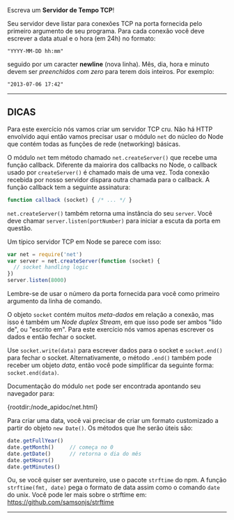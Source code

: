 Escreva um **Servidor de Tempo TCP**!

Seu servidor deve listar para conexões TCP na porta fornecida pelo primeiro argumento de seu programa. Para cada conexão você deve escrever a data atual e o hora (em 24h) no formato:

```
"YYYY-MM-DD hh:mm"
```

seguido por um caracter **newline** (nova linha). Mês, dia, hora e minuto devem ser *preenchidos com zero* para terem dois inteiros. Por exemplo:

```
"2013-07-06 17:42"
```

----------------------------------------------------------------------
## DICAS

Para este exercício nós vamos criar um servidor TCP cru. Não há HTTP envolvido aqui então vamos precisar usar o módulo `net` do núcleo do Node que contém todas as funções de rede (networking) básicas.

O módulo `net` tem método chamado `net.createServer()` que recebe uma função callback. Diferente da maiorira dos callbacks no Node, o callback usado por `createServer()` é chamado mais de uma vez. Toda conexão recebida por nosso servidor dispara outra chamada para o callback. A função callback tem a seguinte assinatura:

```js
function callback (socket) { /* ... */ }
```

`net.createServer()` também retorna uma instância do seu `server`. Você deve chamar `server.listen(portNumber)` para iniciar a escuta da porta em questão.

Um típico servidor TCP em Node se parece com isso:

```js
var net = require('net')
var server = net.createServer(function (socket) {
  // socket handling logic
})
server.listen(8000)
```

Lembre-se de usar o número da porta fornecida para você como primeiro argumento da linha de comando.

O objeto `socket` contém muitos *meta-dados* em relação a conexão, mas isso é também um *Node duplex Stream*, em que isso pode ser ambos "lido de", ou "escrito em". Para este exercício nós vamos apenas escrever os dados e então fechar o socket.

Use `socket.write(data)` para escrever dados para o socket e `socket.end()` para fechar o socket. Alternativamente, o método `.end()` também pode receber um objeto *data*, então você pode simplificar da seguinte forma: `socket.end(data)`.

Documentação do módulo `net` pode ser encontrada apontando seu navegador para:

  {rootdir:/node_apidoc/net.html}

Para criar uma data, você vai precisar de criar um formato customizado a partir do objeto `new Date()`. Os métodos que lhe serão úteis são:

```js
date.getFullYear()
date.getMonth()     // começa no 0
date.getDate()      // retorna o dia do mês
date.getHours()
date.getMinutes()
```

Ou, se você quiser ser aventureiro, use o pacote `strftime` do npm. A função `strftime(fmt, date)` pega o formato de data assim como o comando `date` do unix. Você pode ler mais sobre o strftime em: https://github.com/samsonjs/strftime

----------------------------------------------------------------------
